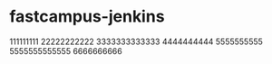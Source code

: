 # fastcampus-jenkins
111111111
22222222222
3333333333333
4444444444
5555555555
5555555555555
6666666666
